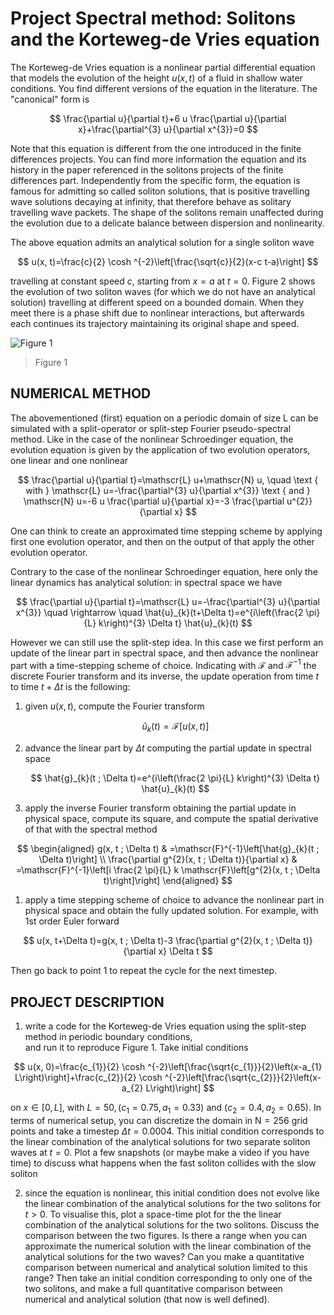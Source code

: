 # Project Spectral method: Solitons and the Korteweg-de Vries equation

The Korteweg-de Vries equation is a nonlinear partial differential equation that models the evolution of the height $u(x, t)$ of a fluid in shallow water conditions. You find different versions of the equation in the literature. The "canonical" form is

$$ \frac{\partial u}{\partial t}+6 u \frac{\partial u}{\partial x}+\frac{\partial^{3} u}{\partial x^{3}}=0 $$

Note that this equation is different from the one introduced in the finite differences projects. You can find more information the equation and its history in the paper referenced in the solitons projects of the finite differences part. Independently from the specific form, the equation is famous for admitting so called soliton solutions, that is positive travelling wave solutions decaying at infinity, that therefore behave as solitary travelling wave packets. The shape of the solitons remain unaffected during the evolution due to a delicate balance between dispersion and nonlinearity.

The above equation admits an analytical solution for a single soliton wave

$$ u(x, t)=\frac{c}{2} \cosh ^{-2}\left[\frac{\sqrt{c}}{2}(x-c t-a)\right] $$

travelling at constant speed $c$, starting from $x=a$ at $t=0$. Figure 2 shows the evolution of two soliton waves (for which we do not have an analytical solution) travelling at different speed on a bounded domain. When they meet there is a phase shift due to nonlinear interactions, but afterwards each continues its trajectory maintaining its original shape and speed.

![Figure 1](https://cdn.mathpix.com/cropped/2024_12_09_0f104bcd00cd2f875752g-04.jpg?height=690&width=886&top_left_y=1157&top_left_x=1070)

> Figure 1

## NUMERICAL METHOD

The abovementioned (first) equation on a periodic domain of size L can be simulated with a split-operator or split-step Fourier pseudo-spectral method. Like in the case of the nonlinear Schroedinger equation, the evolution equation is given by the application of two evolution operators, one linear and one nonlinear

$$ \frac{\partial u}{\partial t}=\mathscr{L} u+\mathscr{N} u, \quad \text { with } \mathscr{L} u=-\frac{\partial^{3} u}{\partial x^{3}} \text { and } \mathscr{N} u=-6 u \frac{\partial u}{\partial x}=-3 \frac{\partial u^{2}}{\partial x} $$

One can think to create an approximated time stepping scheme by applying first one evolution operator, and then on the output of that apply the other evolution operator.

Contrary to the case of the nonlinear Schroedinger equation, here only the linear dynamics has analytical solution: in spectral space we have

$$ \frac{\partial u}{\partial t}=\mathscr{L} u=-\frac{\partial^{3} u}{\partial x^{3}} \quad \rightarrow \quad \hat{u}_{k}(t+\Delta t)=e^{i\left(\frac{2 \pi}{L} k\right)^{3} \Delta t} \hat{u}_{k}(t) $$

However we can still use the split-step idea. In this case we first perform an update of the linear part in spectral space, and then advance the nonlinear part with a time-stepping scheme of choice. Indicating with $\mathscr{F}$ and $\mathscr{F}^{-1}$ the discrete Fourier transform and its inverse, the update operation from time $t$ to time $t+\Delta t$ is the following:

1) given $u(x, t)$, compute the Fourier transform

    $$ \hat{u}_{k}(t)=\mathscr{F}[u(x, t)] $$

2) advance the linear part by $\Delta t$ computing the partial update in spectral space

    $$ \hat{g}_{k}(t ; \Delta t)=e^{i\left(\frac{2 \pi}{L} k\right)^{3} \Delta t} \hat{u}_{k}(t) $$

3) apply the inverse Fourier transform obtaining the partial update in physical space, compute its square, and compute the spatial derivative of that with the spectral method

$$ \begin{aligned}
g(x, t ; \Delta t) & =\mathscr{F}^{-1}\left[\hat{g}_{k}(t ; \Delta t)\right] \\
\frac{\partial g^{2}(x, t ; \Delta t)}{\partial x} & =\mathscr{F}^{-1}\left[i \frac{2 \pi}{L} k \mathscr{F}\left[g^{2}(x, t ; \Delta t)\right]\right]
\end{aligned} $$

1) apply a time stepping scheme of choice to advance the nonlinear part in physical space and obtain the fully updated solution. For example, with 1st order Euler forward

$$ u(x, t+\Delta t)=g(x, t ; \Delta t)-3 \frac{\partial g^{2}(x, t ; \Delta t)}{\partial x} \Delta t $$
    
Then go back to point 1 to repeat the cycle for the next timestep.

## PROJECT DESCRIPTION

1) write a code for the Korteweg-de Vries equation using the split-step method
    in periodic boundary conditions, <br> and run it to reproduce Figure 1.
    Take initial conditions 
    
$$ u(x, 0)=\frac{c_{1}}{2} \cosh ^{-2}\left[\frac{\sqrt{c_{1}}}{2}\left(x-a_{1} L\right)\right]+\frac{c_{2}}{2} \cosh ^{-2}\left[\frac{\sqrt{c_{2}}}{2}\left(x-a_{2} L\right)\right] $$
    
on $x \in[0, L]$, with $L=50,\left(c_{1}=0.75, a_{1}=0.33\right)$ and $\left(c_{2}=0.4, a_{2}=0.65\right)$. In terms of numerical setup, you can discretize the domain in $\mathrm{N}=256$ grid points and 
take a timestep $\Delta t=0.0004$. This initial condition corresponds to the linear combination of the analytical solutions for two separate soliton waves at $t=0$. Plot a few snapshots (or maybe make a video if you have time) to discuss what happens when the fast soliton collides with the slow soliton

2) since the equation is nonlinear, this initial condition does not evolve like the linear combination of the analytical solutions for the two solitons for $t>0$. To visualise this, plot a space-time plot for the the linear combination of the analytical solutions for the two solitons. Discuss the comparison between the two figures. Is there a range when you can approximate the numerical solution with the linear combination of the analytical solutions for the two waves? Can you make a quantitative comparison between numerical and analytical solution limited to this range? Then take an initial condition corresponding to only one of the two solitons, and make a full quantitative comparison between numerical and analytical solution (that now is well defined).
